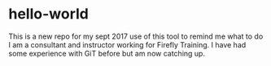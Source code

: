 # hello-world
This is a new repo for my sept 2017 use of this tool to remind me what to do
I am a consultant and instructor working for Firefly Training. I have had some experience with GiT before but am now catching up.
